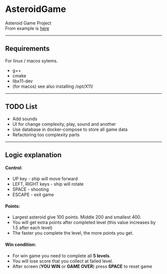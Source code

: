 # AsteroidGame

Asteroid Game Project  
From example is [here](https://www.youtube.com/watch?v=_TKiRvGfw3Q)

___

## Requirements  
For linux / macos sytems.
* g++ 
* cmake 
* libx11-dev 
* (for macos) see also installing /opt/X11/

___

## TODO List

* Add sounds
* UI for change complexity, play, sound and another
* Use database in docker-compose to store all game data
* Refactoring too complexity parts
___

## Logic explanation


#### Control:
* UP key - ship will move forward
* LEFT, RIGHT keys - ship will rotate
* SPACE - shooting
* ESCAPE - exit game
  
#### Points:

* Largest asteroid give 100 points. Middle 200 and smallest 400.
* You will get extra points after completed level (this value increases by 1.5 after each level)
* The faster you complete the level, the more points you get.

#### Win condition:

* For win game you need to complete all **5 levels**.
* You will lose score that you collect at failed level.
* After screen (**YOU WIN** or **GAME OVER**) press **SPACE** to reset game